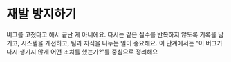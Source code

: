 # 재발 방지하기
버그를 고쳤다고 해서 끝난 게 아니에요. 다시는 같은 실수를 반복하지 않도록 기록을 남기고, 시스템을 개선하고, 팀과 지식을 나누는 일이 중요해요. 이 단계에서는 ”이 버그가 다시 생기지 않게 어떤 조치를 했는가?”를 중심으로 정리해요
